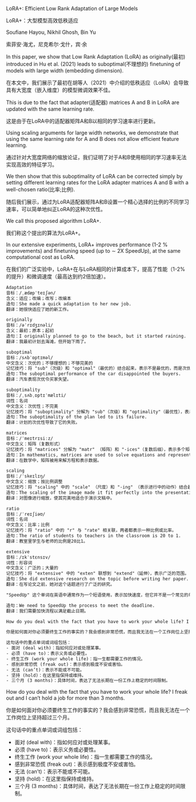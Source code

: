 
LoRA+: Efficient Low Rank Adaptation of Large Models<br>

LoRA+：大型模型高效低秩适应<br>

Soufiane Hayou, Nikhil Ghosh, Bin Yu<br>

索菲安·海尤，尼克希尔·戈什，宾·余<br>

In this paper, we show that Low Rank Adaptation (LoRA) as originally(最初) introduced in Hu et al. (2021) leads to suboptimal(不理想的) finetuning of models with large width (embedding dimension).<br>

在本文中，我们展示了最初在胡等人（2021）中介绍的低秩适应（LoRA）会导致具有大宽度（嵌入维度）的模型微调效果不佳。<br>

This is due to the fact that adapter(适配器) matrices A and B in LoRA are updated with the same learning rate.<br>

这是由于在LoRA中的适配器矩阵A和B以相同的学习速率进行更新。<br>

Using scaling arguments for large width networks, we demonstrate that using the same learning rate for A and B does not allow efficient feature learning.<br>

通过针对大宽度网络的缩放论证，我们证明了对于A和B使用相同的学习速率无法实现高效的特征学习。<br>

We then show that this suboptimality of LoRA can be corrected simply by setting different learning rates for the LoRA adapter matrices A and B with a well-chosen ratio(比率;比例).<br>

随后我们展示，通过为LoRA适配器矩阵A和B设置一个精心选择的比例的不同学习速率，可以简单地纠正LoRA的这种次优性。<br>

We call this proposed algorithm LoRA+.<br>

我们称这个提出的算法为LoRA+。<br>

In our extensive experiments, LoRA+ improves performance (1-2 % improvements) and finetuning speed (up to ∼ 2X SpeedUp), at the same computational cost as LoRA.<br>

在我们的广泛实验中，LoRA+在与LoRA相同的计算成本下，提高了性能（1-2%的提升）和微调速度（最高达到约2倍加速）。<br>

```txt
Adaptation
音标：/ˌædæpˈteɪʃən/
含义：适应；改编；改写；改编本
造句：She made a quick adaptation to her new job.
翻译：她很快适应了她的新工作。
```

```txt
originally
音标：/əˈrɪdʒɪnəli/
含义：最初；原本；起初
造句：I originally planned to go to the beach, but it started raining.
翻译：我最初计划去海滩，但开始下雨了。
```

```txt
suboptimal
音标：/sʌbˈɒptɪməl/
中文含义：次优的；不够理想的；不够完美的
记忆技巧：将 "sub"（次级）和 "optimal"（最优的）结合起来，表示不是最优的，而是次优的。
造句：The suboptimal performance of the car disappointed the buyers.
翻译：汽车表现次优令买家失望。
```

```txt
suboptimality
音标：/ˌsʌbˌɒptɪˈmælɪti/
词性：名词
中文含义：次优性；不完美
记忆技巧：将 "suboptimality" 分解为 "sub"（次级）和 "optimality"（最优性），表示不是最优的状态。
造句：The suboptimality of the plan led to its failure.
翻译：计划的次优性导致了它的失败。
```

```txt
matrices
音标：/ˈmeɪtrɪsiːz/
中文含义：矩阵（复数形式）
记忆技巧：将 "matrices" 分解为 "matr" （矩阵）和 "-ices"（复数后缀），表示多个矩阵。
造句：In mathematics, matrices are used to solve equations and represent data.
翻译：在数学中，矩阵被用来解方程和表示数据。
```

```txt
scaling
音标：/ˈskeɪlɪŋ/
中文含义：缩放；按比例调整
记忆技巧：将 "scaling" 中的 "scale" （尺度）和 "-ing" （表示进行中的动作）结合起来，表示正在进行尺度调整或缩放。
造句：The scaling of the image made it fit perfectly into the presentation.
翻译：对图像进行缩放，使其完美地适合于演示文稿中。
```

```txt
ratio
音标：/ˈreɪʃiəʊ/
词性：名词
中文含义：比率；比例
记忆技巧：将 "ratio" 中的 "r" 与 "rate" 相关联，两者都表示一种比例或比率。
造句：The ratio of students to teachers in the classroom is 20 to 1.
翻译：教室里学生与老师的比例是20比1。
```

```txt
extensive
音标：/ɪkˈstɛnsɪv/
词性：形容词
中文含义：广泛的；大量的
记忆技巧：将 "extensive" 中的 "exten" 联想到 "extend"（延伸），表示广泛的范围。
造句：She did extensive research on the topic before writing her paper.
翻译：在写论文之前，她对这个话题进行了广泛的研究。
```

```txt
"SpeedUp" 这个单词在英语中通常作为一个短语使用，表示加快速度，但它并不是一个常见的单词，没有特定的音标或中文含义。 "SpeedUp" 通常用作动词短语，意为 "加快"。

造句：We need to SpeedUp the process to meet the deadline.
翻译：我们需要加快流程以满足截止日期。
```

```txt
How do you deal with the fact that you have to work your whole life? I freak out and I can’t hold a job for more than 3 months.

你是如何面对你必须要终生工作的事实的？我会感到非常恐慌，而且我无法在一个工作岗位上坚持超过三个月。

这句话中的重点单词或词组包括：
- 面对 (deal with)：指如何应对或处理某事。
- 必须 (have to)：表示义务或必要性。
- 终生工作 (work your whole life)：指一生都需要工作的情况。
- 感到非常恐慌 (freak out)：表示感到极度不安或害怕。
- 无法 (can’t)：表示不能或不可能。
- 坚持 (hold)：在这里指保持或维持。
- 三个月 (3 months)：具体时间，表达了无法长期在一份工作上稳定的时间限制。
```

How do you deal with the fact that you have to work your whole life? I freak out and I can’t hold a job for more than 3 months.<br>

你是如何面对你必须要终生工作的事实的？我会感到非常恐慌，而且我无法在一个工作岗位上坚持超过三个月。<br>

这句话中的重点单词或词组包括：<br>

- 面对 (deal with)：指如何应对或处理某事。
- 必须 (have to)：表示义务或必要性。
- 终生工作 (work your whole life)：指一生都需要工作的情况。
- 感到非常恐慌 (freak out)：表示感到极度不安或害怕。
- 无法 (can’t)：表示不能或不可能。
- 坚持 (hold)：在这里指保持或维持。
- 三个月 (3 months)：具体时间，表达了无法长期在一份工作上稳定的时间限制。